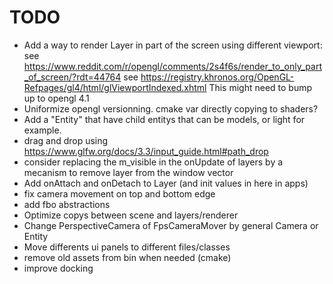 # TODO
- Add a way to render Layer in part of the screen using different viewport:
see https://www.reddit.com/r/opengl/comments/2s4f6s/render_to_only_part_of_screen/?rdt=44764
see https://registry.khronos.org/OpenGL-Refpages/gl4/html/glViewportIndexed.xhtml
This might need to bump up to opengl 4.1
- Uniformize opengl versionning. cmake var directly copying to shaders?
- Add a "Entity" that have child entitys that can be models, or light for example.
- drag and drop using https://www.glfw.org/docs/3.3/input_guide.html#path_drop
- consider replacing the m_visible in the onUpdate of layers by a mecanism to remove layer from the window vector
- Add onAttach and onDetach to Layer (and init values in here in apps)
- fix camera movement on top and bottom edge
- add fbo abstractions
- Optimize copys between scene and layers/renderer
- Change PerspectiveCamera of FpsCameraMover by general Camera or Entity
- Move differents ui panels to different files/classes
- remove old assets from bin when needed (cmake)
- improve docking
